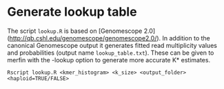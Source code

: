 # Generate lookup table

The script `lookup.R` is based on [Genomescope 2.0] (http://qb.cshl.edu/genomescope/genomescope2.0/).
In addition to the canonical Genomescope output it generates fitted read multiplicity values and probabilities (output name `lookup_table.txt`).
These can be given to merfin with the -lookup option to generate more accurate K* estimates.

```
Rscript lookup.R <kmer_histogram> <k_size> <output_folder> <haploid=TRUE/FALSE>
```



